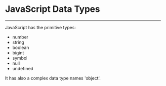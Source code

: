 # JavaScript Data Types
<hr/>
<p>JavaScript has the primitive types:</p>
<ul>
    <li>number</li>
    <li>string</li>
    <li>boolean</li>
    <li>bigint</li>
    <li>symbol</li>
    <li>null</li>
    <li>undefined</li>
</ul>
<p>It has also a complex data type names 'object'.</p>